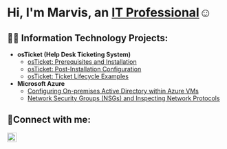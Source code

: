 <h1>Hi, I'm Marvis, an <a href="https://linkedin.com/in/">IT Professional</a>☺</h1>

<h2>👨‍💻 Information Technology Projects:</h2>

- <b>osTicket (Help Desk Ticketing System)</b>
  - [osTicket: Prerequisites and Installation](https://github.com/MarvisKidd/osticket-prereqs)
  - [osTicket: Post-Installation Configuration](https://github.com/MarvisKidd/osTicket-Post-Installation-Configuration)
  - [osTicket: Ticket Lifecycle Examples](https://github.com/MarvisKidd/osTicket-Ticket-Lifecycle-Examples)
- <b>Microsoft Azure</b>
  - [Configuring On-premises Active Directory within Azure VMs](https://github.com/joshmadakorcc/configure-ad/blob/main/README.md)
  - [Network Security Groups (NSGs) and Inspecting Network Protocols](https://github.com/MarvisKidd/azure-network-protocols)

<h2>🤳Connect with me:</h2>


[<img align="left" alt="Josh | LinkedIn" width="22px" src="https://cdn.jsdelivr.net/npm/simple-icons@v3/icons/linkedin.svg" />][linkedin]



[linkedin]: https://www.linkedin.com/in/marvis-k-801500244?lipi=urn%3Ali%3Apage%3Ad_flagship3_profile_view_base_contact_details%3B9rGwfWrKTkGN90aZaedqDA%3D%3D
